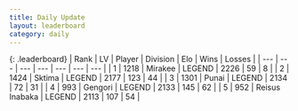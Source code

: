 ```yaml
---
title: Daily Update
layout: leaderboard
category: daily
---
```


{: .leaderboard}
| Rank | LV | Player | Division | Elo | Wins | Losses |
| --- | --- | --- | --- | --- | --- | --- |
| <span data-change="1">1</span> | 1218 | <span title="ID: 416373">Mirakee</span> | LEGEND | <span data-change="52">2226</span> | <span data-change="10">59</span> | <span data-change="0">8</span> |
| <span data-change="-1">2</span> | 1424 | <span title="ID: 353063">Sktima</span> | LEGEND | <span data-change="0">2177</span> | <span data-change="0">123</span> | <span data-change="0">44</span> |
| <span data-change="2">3</span> | 1301 | <span title="ID: 361226">Punai</span> | LEGEND | <span data-change="24">2134</span> | <span data-change="5">72</span> | <span data-change="1">31</span> |
| <span data-change="-1">4</span> | 993 | <span title="ID: 294236">Gengori</span> | LEGEND | <span data-change="1">2133</span> | <span data-change="4">145</span> | <span data-change="2">62</span> |
| <span data-change="1">5</span> | 952 | <span title="ID: 451068">Reisus Inabaka</span> | LEGEND | <span data-change="25">2113</span> | <span data-change="8">107</span> | <span data-change="2">54</span> |